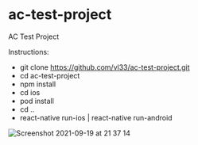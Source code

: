 # ac-test-project
AC Test Project

Instructions:

- git clone https://github.com/vl33/ac-test-project.git
- cd ac-test-project
- npm install
- cd ios
- pod install
- cd ..
- react-native run-ios | react-native run-android

![Screenshot 2021-09-19 at 21 37 14](https://user-images.githubusercontent.com/47192713/133940687-c9656efb-f86d-480d-9fe3-d11c9567d0da.png)
